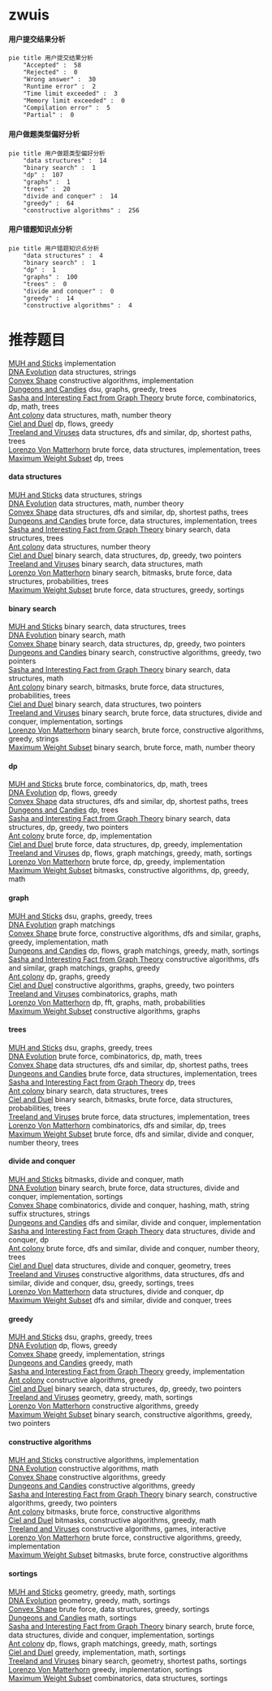 # zwuis
<!-- tabs:start -->
#### **用户提交结果分析**

```mermaid
pie title 用户提交结果分析
    "Accepted" :  58
    "Rejected" :  0
    "Wrong answer" :  30
    "Runtime error" :  2
    "Time limit exceeded" :  3
    "Memory limit exceeded" :  0
    "Compilation error" :  5
    "Partial" :  0
```
#### **用户做题类型偏好分析**

```mermaid
pie title 用户做题类型偏好分析
    "data structures" :  14
    "binary search" :  1
    "dp" :  107
    "graphs" :  1
    "trees" :  20
    "divide and conquer" :  14
    "greedy" :  64
    "constructive algorithms" :  256
```
#### **用户错题知识点分析**

```mermaid
pie title 用户错题知识点分析
    "data structures" :  4
    "binary search" :  1
    "dp" :  1
    "graphs" :  100
    "trees" :  0
    "divide and conquer" :  0
    "greedy" :  14
    "constructive algorithms" :  4
```
<!-- tabs:end -->
# 推荐题目
[MUH and Sticks](http://codeforces.com/problemset/problem/471/A)		implementation		  
[DNA Evolution](http://codeforces.com/problemset/problem/827/C)		data structures,
                        strings		  
[Convex Shape](http://codeforces.com/problemset/problem/275/B)		constructive algorithms,
                        implementation		  
[Dungeons and Candies](http://codeforces.com/problemset/problem/436/C)		dsu,
                        graphs,
                        greedy,
                        trees		  
[Sasha and Interesting Fact from Graph Theory](http://codeforces.com/problemset/problem/1109/D)		brute force,
                        combinatorics,
                        dp,
                        math,
                        trees		  
[Ant colony](http://codeforces.com/problemset/problem/474/F)		data structures,
                        math,
                        number theory		  
[Ciel and Duel](http://codeforces.com/problemset/problem/321/B)		dp,
                        flows,
                        greedy		  
[Treeland and Viruses](http://codeforces.com/problemset/problem/1320/E)		data structures,
                        dfs and similar,
                        dp,
                        shortest paths,
                        trees		  
[Lorenzo Von Matterhorn](http://codeforces.com/problemset/problem/696/A)		brute force,
                        data structures,
                        implementation,
                        trees		  
[Maximum Weight Subset](http://codeforces.com/problemset/problem/1249/F)		dp,
                        trees		  
<!-- tabs:start -->
#### **data structures**
[MUH and Sticks](http://codeforces.com/problemset/problem/827/C)		data structures,
                        strings		  
[DNA Evolution](http://codeforces.com/problemset/problem/474/F)		data structures,
                        math,
                        number theory		  
[Convex Shape](http://codeforces.com/problemset/problem/1320/E)		data structures,
                        dfs and similar,
                        dp,
                        shortest paths,
                        trees		  
[Dungeons and Candies](http://codeforces.com/problemset/problem/696/A)		brute force,
                        data structures,
                        implementation,
                        trees		  
[Sasha and Interesting Fact from Graph Theory](http://codeforces.com/problemset/problem/983/E)		binary search,
                        data structures,
                        trees		  
[Ant colony](http://codeforces.com/problemset/problem/1109/E)		data structures,
                        number theory		  
[Ciel and Duel](http://codeforces.com/problemset/problem/1492/C)		binary search,
                        data structures,
                        dp,
                        greedy,
                        two pointers		  
[Treeland and Viruses](http://codeforces.com/problemset/problem/1490/G)		binary search,
                        data structures,
                        math		  
[Lorenzo Von Matterhorn](http://codeforces.com/problemset/problem/1479/D)		binary search,
                        bitmasks,
                        brute force,
                        data structures,
                        probabilities,
                        trees		  
[Maximum Weight Subset](http://codeforces.com/problemset/problem/1497/A)		brute force,
                        data structures,
                        greedy,
                        sortings		  
#### **binary search**
[MUH and Sticks](http://codeforces.com/problemset/problem/983/E)		binary search,
                        data structures,
                        trees		  
[DNA Evolution](http://codeforces.com/problemset/problem/1183/C)		binary search,
                        math		  
[Convex Shape](http://codeforces.com/problemset/problem/1492/C)		binary search,
                        data structures,
                        dp,
                        greedy,
                        two pointers		  
[Dungeons and Candies](http://codeforces.com/problemset/problem/1463/D)		binary search,
                        constructive algorithms,
                        greedy,
                        two pointers		  
[Sasha and Interesting Fact from Graph Theory](http://codeforces.com/problemset/problem/1490/G)		binary search,
                        data structures,
                        math		  
[Ant colony](http://codeforces.com/problemset/problem/1479/D)		binary search,
                        bitmasks,
                        brute force,
                        data structures,
                        probabilities,
                        trees		  
[Ciel and Duel](http://codeforces.com/problemset/problem/1436/E)		binary search,
                        data structures,
                        two pointers		  
[Treeland and Viruses](http://codeforces.com/problemset/problem/1461/D)		binary search,
                        brute force,
                        data structures,
                        divide and conquer,
                        implementation,
                        sortings		  
[Lorenzo Von Matterhorn](http://codeforces.com/problemset/problem/1493/C)		binary search,
                        brute force,
                        constructive algorithms,
                        greedy,
                        strings		  
[Maximum Weight Subset](http://codeforces.com/problemset/problem/1487/D)		binary search,
                        brute force,
                        math,
                        number theory		  
#### **dp**
[MUH and Sticks](http://codeforces.com/problemset/problem/1109/D)		brute force,
                        combinatorics,
                        dp,
                        math,
                        trees		  
[DNA Evolution](http://codeforces.com/problemset/problem/321/B)		dp,
                        flows,
                        greedy		  
[Convex Shape](http://codeforces.com/problemset/problem/1320/E)		data structures,
                        dfs and similar,
                        dp,
                        shortest paths,
                        trees		  
[Dungeons and Candies](http://codeforces.com/problemset/problem/1249/F)		dp,
                        trees		  
[Sasha and Interesting Fact from Graph Theory](http://codeforces.com/problemset/problem/1492/C)		binary search,
                        data structures,
                        dp,
                        greedy,
                        two pointers		  
[Ant colony](https://codeforces.com/contest/1457/problem/C)		brute force,
                        dp,
                        implementation		  
[Ciel and Duel](http://codeforces.com/problemset/problem/1491/C)		brute force,
                        data structures,
                        dp,
                        greedy,
                        implementation		  
[Treeland and Viruses](http://codeforces.com/problemset/problem/1437/C)		dp,
                        flows,
                        graph matchings,
                        greedy,
                        math,
                        sortings		  
[Lorenzo Von Matterhorn](http://codeforces.com/problemset/problem/1499/B)		brute force,
                        dp,
                        greedy,
                        implementation		  
[Maximum Weight Subset](http://codeforces.com/problemset/problem/1491/D)		bitmasks,
                        constructive algorithms,
                        dp,
                        greedy,
                        math		  
#### **graph**
[MUH and Sticks](http://codeforces.com/problemset/problem/436/C)		dsu,
                        graphs,
                        greedy,
                        trees		  
[DNA Evolution](http://codeforces.com/problemset/problem/120/H)		graph matchings		  
[Convex Shape](http://codeforces.com/problemset/problem/1487/C)		brute force,
                        constructive algorithms,
                        dfs and similar,
                        graphs,
                        greedy,
                        implementation,
                        math		  
[Dungeons and Candies](http://codeforces.com/problemset/problem/1437/C)		dp,
                        flows,
                        graph matchings,
                        greedy,
                        math,
                        sortings		  
[Sasha and Interesting Fact from Graph Theory](http://codeforces.com/problemset/problem/1470/D)		constructive algorithms,
                        dfs and similar,
                        graph matchings,
                        graphs,
                        greedy		  
[Ant colony](http://codeforces.com/problemset/problem/1476/C)		dp,
                        graphs,
                        greedy		  
[Ciel and Duel](http://codeforces.com/problemset/problem/1304/D)		constructive algorithms,
                        graphs,
                        greedy,
                        two pointers		  
[Treeland and Viruses](http://codeforces.com/problemset/problem/1475/C)		combinatorics,
                        graphs,
                        math		  
[Lorenzo Von Matterhorn](http://codeforces.com/problemset/problem/553/E)		dp,
                        fft,
                        graphs,
                        math,
                        probabilities		  
[Maximum Weight Subset](http://codeforces.com/problemset/problem/1495/C)		constructive algorithms,
                        graphs		  
#### **trees**
[MUH and Sticks](http://codeforces.com/problemset/problem/436/C)		dsu,
                        graphs,
                        greedy,
                        trees		  
[DNA Evolution](http://codeforces.com/problemset/problem/1109/D)		brute force,
                        combinatorics,
                        dp,
                        math,
                        trees		  
[Convex Shape](http://codeforces.com/problemset/problem/1320/E)		data structures,
                        dfs and similar,
                        dp,
                        shortest paths,
                        trees		  
[Dungeons and Candies](http://codeforces.com/problemset/problem/696/A)		brute force,
                        data structures,
                        implementation,
                        trees		  
[Sasha and Interesting Fact from Graph Theory](http://codeforces.com/problemset/problem/1249/F)		dp,
                        trees		  
[Ant colony](http://codeforces.com/problemset/problem/983/E)		binary search,
                        data structures,
                        trees		  
[Ciel and Duel](http://codeforces.com/problemset/problem/1479/D)		binary search,
                        bitmasks,
                        brute force,
                        data structures,
                        probabilities,
                        trees		  
[Treeland and Viruses](http://codeforces.com/problemset/problem/1511/C)		brute force,
                        data structures,
                        implementation,
                        trees		  
[Lorenzo Von Matterhorn](http://codeforces.com/problemset/problem/1499/F)		combinatorics,
                        dfs and similar,
                        dp,
                        trees		  
[Maximum Weight Subset](http://codeforces.com/problemset/problem/1491/E)		brute force,
                        dfs and similar,
                        divide and conquer,
                        number theory,
                        trees		  
#### **divide and conquer**
[MUH and Sticks](http://codeforces.com/problemset/problem/1261/F)		bitmasks,
                        divide and conquer,
                        math		  
[DNA Evolution](http://codeforces.com/problemset/problem/1461/D)		binary search,
                        brute force,
                        data structures,
                        divide and conquer,
                        implementation,
                        sortings		  
[Convex Shape](http://codeforces.com/problemset/problem/1466/G)		combinatorics,
                        divide and conquer,
                        hashing,
                        math,
                        string suffix structures,
                        strings		  
[Dungeons and Candies](http://codeforces.com/problemset/problem/1490/D)		dfs and similar,
                        divide and conquer,
                        implementation		  
[Sasha and Interesting Fact from Graph Theory](https://codeforces.com/contest/1483/problem/C)		data structures,
                        divide and conquer,
                        dp		  
[Ant colony](http://codeforces.com/problemset/problem/1491/E)		brute force,
                        dfs and similar,
                        divide and conquer,
                        number theory,
                        trees		  
[Ciel and Duel](http://codeforces.com/problemset/problem/1303/G)		data structures,
                        divide and conquer,
                        geometry,
                        trees		  
[Treeland and Viruses](http://codeforces.com/problemset/problem/1494/D)		constructive algorithms,
                        data structures,
                        dfs and similar,
                        divide and conquer,
                        dsu,
                        greedy,
                        sortings,
                        trees		  
[Lorenzo Von Matterhorn](http://codeforces.com/problemset/problem/1482/E)		data structures,
                        divide and conquer,
                        dp		  
[Maximum Weight Subset](http://codeforces.com/problemset/problem/566/C)		dfs and similar,
                        divide and conquer,
                        trees		  
#### **greedy**
[MUH and Sticks](http://codeforces.com/problemset/problem/436/C)		dsu,
                        graphs,
                        greedy,
                        trees		  
[DNA Evolution](http://codeforces.com/problemset/problem/321/B)		dp,
                        flows,
                        greedy		  
[Convex Shape](https://codeforces.com/contest/1086/problem/C)		greedy,
                        implementation,
                        strings		  
[Dungeons and Candies](http://codeforces.com/problemset/problem/402/A)		greedy,
                        math		  
[Sasha and Interesting Fact from Graph Theory](http://codeforces.com/problemset/problem/1328/C)		greedy,
                        implementation		  
[Ant colony](http://codeforces.com/problemset/problem/1221/B)		constructive algorithms,
                        greedy		  
[Ciel and Duel](http://codeforces.com/problemset/problem/1492/C)		binary search,
                        data structures,
                        dp,
                        greedy,
                        two pointers		  
[Treeland and Viruses](https://codeforces.com/contest/1496/problem/C)		geometry,
                        greedy,
                        math,
                        sortings		  
[Lorenzo Von Matterhorn](http://codeforces.com/problemset/problem/1493/A)		constructive algorithms,
                        greedy		  
[Maximum Weight Subset](http://codeforces.com/problemset/problem/1463/D)		binary search,
                        constructive algorithms,
                        greedy,
                        two pointers		  
#### **constructive algorithms**
[MUH and Sticks](http://codeforces.com/problemset/problem/275/B)		constructive algorithms,
                        implementation		  
[DNA Evolution](http://codeforces.com/problemset/problem/652/F)		constructive algorithms,
                        math		  
[Convex Shape](http://codeforces.com/problemset/problem/1221/B)		constructive algorithms,
                        greedy		  
[Dungeons and Candies](http://codeforces.com/problemset/problem/1493/A)		constructive algorithms,
                        greedy		  
[Sasha and Interesting Fact from Graph Theory](http://codeforces.com/problemset/problem/1463/D)		binary search,
                        constructive algorithms,
                        greedy,
                        two pointers		  
[Ant colony](https://codeforces.com/contest/1456/problem/B)		bitmasks,
                        brute force,
                        constructive algorithms		  
[Ciel and Duel](http://codeforces.com/problemset/problem/1492/D)		bitmasks,
                        constructive algorithms,
                        greedy,
                        math		  
[Treeland and Viruses](https://codeforces.com/contest/1504/problem/D)		constructive algorithms,
                        games,
                        interactive		  
[Lorenzo Von Matterhorn](https://codeforces.com/contest/1483/problem/A)		brute force,
                        constructive algorithms,
                        greedy,
                        implementation		  
[Maximum Weight Subset](https://codeforces.com/contest/1457/problem/D)		bitmasks,
                        brute force,
                        constructive algorithms		  
#### **sortings**
[MUH and Sticks](https://codeforces.com/contest/1496/problem/C)		geometry,
                        greedy,
                        math,
                        sortings		  
[DNA Evolution](http://codeforces.com/problemset/problem/1495/A)		geometry,
                        greedy,
                        math,
                        sortings		  
[Convex Shape](http://codeforces.com/problemset/problem/1497/A)		brute force,
                        data structures,
                        greedy,
                        sortings		  
[Dungeons and Candies](http://codeforces.com/problemset/problem/1427/A)		math,
                        sortings		  
[Sasha and Interesting Fact from Graph Theory](http://codeforces.com/problemset/problem/1461/D)		binary search,
                        brute force,
                        data structures,
                        divide and conquer,
                        implementation,
                        sortings		  
[Ant colony](http://codeforces.com/problemset/problem/1437/C)		dp,
                        flows,
                        graph matchings,
                        greedy,
                        math,
                        sortings		  
[Ciel and Duel](http://codeforces.com/problemset/problem/1473/A)		greedy,
                        implementation,
                        math,
                        sortings		  
[Treeland and Viruses](http://codeforces.com/problemset/problem/1486/B)		binary search,
                        geometry,
                        shortest paths,
                        sortings		  
[Lorenzo Von Matterhorn](http://codeforces.com/problemset/problem/1480/B)		greedy,
                        implementation,
                        sortings		  
[Maximum Weight Subset](http://codeforces.com/problemset/problem/1420/D)		combinatorics,
                        data structures,
                        sortings		  
<!-- tabs:end -->
